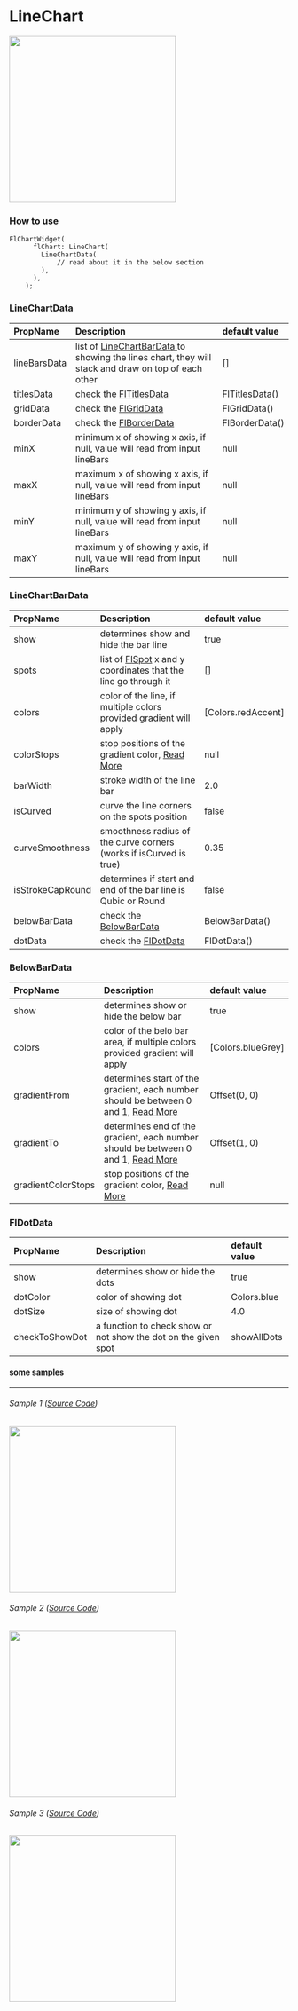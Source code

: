 # LineChart

<img src="https://github.com/imaNNeoFighT/fl_chart/raw/master/repo_files/images/line_chart/line_chart.jpg" width="300" >

### How to use
```
FlChartWidget(
      flChart: LineChart(
        LineChartData(
        	// read about it in the below section
        ),
      ),
    );
```

### LineChartData
|PropName		|Description	|default value|
|:---------------|:---------------|:-------|
|lineBarsData| list of [LineChartBarData ](#LineChartBarData ) to showing the lines chart, they will stack and draw on top of each other|[]|
|titlesData| check the [FlTitlesData](base_chart.md#FlTitlesData)| FlTitlesData()|
|gridData| check the [FlGridData](base_chart.md#FlGridData)|FlGridData()|
|borderData| check the [FlBorderData](base_chart.md#FlBorderData)|FlBorderData()|
|minX| minimum x of showing x axis, if null, value will read from input lineBars |null|
|maxX| maximum x of showing x axis, if null, value will read from input lineBars | null|
|minY| minimum y of showing y axis, if null, value will read from input lineBars | null|
|maxY| maximum y of showing y axis, if null, value will read from input lineBars | null|


### LineChartBarData
|PropName		|Description	|default value|
|:---------------|:---------------|:-------|
|show| determines show and hide the bar line|true|
|spots| list of [FlSpot](base_chart.md#FlSpot) x and y coordinates that the line go through it| []
|colors| color of the line, if multiple colors provided gradient will apply|[Colors.redAccent]|
|colorStops| stop positions of the gradient color, [Read More](https://api.flutter.dev/flutter/dart-ui/Gradient/Gradient.linear.html)|null|
|barWidth| stroke width of the line bar|2.0|
|isCurved| curve the line corners on the spots position| false|
|curveSmoothness| smoothness radius of the curve corners (works if isCurved is true) | 0.35|
|isStrokeCapRound| determines if start and end of the bar line is Qubic or Round | false|
|belowBarData| check the [BelowBarData](#BelowBarData) |BelowBarData()|
|dotData| check the [FlDotData](#FlDotData) | FlDotData()|


### BelowBarData
|PropName|Description|default value|
|:-------|:----------|:------------|
|show|determines show or hide the below bar|true|
|colors|color of the belo bar area, if multiple colors provided gradient will apply|[Colors.blueGrey]|
|gradientFrom|determines start of the gradient, each number should be between 0 and 1, [Read More](https://api.flutter.dev/flutter/dart-ui/Gradient/Gradient.linear.html)|Offset(0, 0)|
|gradientTo|determines end of the gradient, each number should be between 0 and 1, [Read More](https://api.flutter.dev/flutter/dart-ui/Gradient/Gradient.linear.html)|Offset(1, 0)|
|gradientColorStops|stop positions of the gradient color, [Read More](https://api.flutter.dev/flutter/dart-ui/Gradient/Gradient.linear.html)|null|


### FlDotData
|PropName|Description|default value|
|:-------|:----------|:------------|
|show|determines show or hide the dots|true|
|dotColor|color of showing dot|Colors.blue|
|dotSize|size of showing dot|4.0|
|checkToShowDot|a function to check show or not show the dot on the given spot|showAllDots|

#### some samples
----
###### Sample 1 ([Source Code](/example/lib/line_chart/samples/line_chart_sample1.dart))
<img src="https://github.com/imaNNeoFighT/fl_chart/raw/master/repo_files/images/line_chart/line_chart_sample_1.png" width="300" >


###### Sample 2 ([Source Code](/example/lib/line_chart/samples/line_chart_sample2.dart))
<img src="https://github.com/imaNNeoFighT/fl_chart/raw/master/repo_files/images/line_chart/line_chart_sample_2.png" width="300" >


###### Sample 3 ([Source Code](/example/lib/line_chart/samples/line_chart_sample3.dart))
<img src="https://github.com/imaNNeoFighT/fl_chart/raw/master/repo_files/images/line_chart/line_chart_sample_3.png" width="300" >